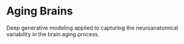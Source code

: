 # Aging Brains
Deep generative modeling applied to capturing the neuroanatomical variability in the brain aging process.
